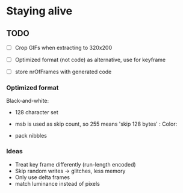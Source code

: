 # Staying alive


## TODO

- [ ] Crop GIFs when extracting to 320x200
- [ ] Optimized format (not code) as alternative, use for keyframe
- [ ] store nrOfFrames with generated code


### Optimized format

Black-and-white: 

- 128 character set
- msb is used as skip count, so 255 means 'skip 128 bytes'
    :
Color:

- pack nibbles


### Ideas

- Treat key frame differently (run-length encoded)
- Skip random writes -> glitches, less memory
- Only use delta frames
- match luminance instead of pixels
